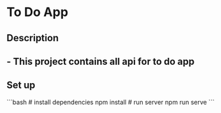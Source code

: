 <h1>To Do App</h1>
<h2>Description<h2>
- This project contains all api for to do app
<h2>Set up</h2>
```bash
# install dependencies
npm install
# run server
npm run serve
```